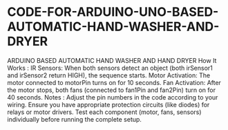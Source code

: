 # CODE-FOR-ARDUINO-UNO-BASED-AUTOMATIC-HAND-WASHER-AND-DRYER
ARDUINO BASED AUTOMATIC HAND WASHER AND HAND DRYER 
How It Works :
IR Sensors: When both sensors detect an object (both irSensor1 and irSensor2 return HIGH), the sequence starts.
Motor Activation: The motor connected to motorPin turns on for 10 seconds.
Fan Activation: After the motor stops, both fans (connected to fan1Pin and fan2Pin) turn on for 40 seconds.
Notes :
Adjust the pin numbers in the code according to your wiring.
Ensure you have appropriate protection circuits (like diodes) for relays or motor drivers.
Test each component (motor, fans, sensors) individually before running the complete setup.
